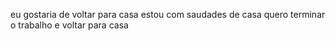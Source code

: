 eu gostaria de voltar para casa
estou com saudades de casa 
quero terminar o trabalho e voltar para casa 
